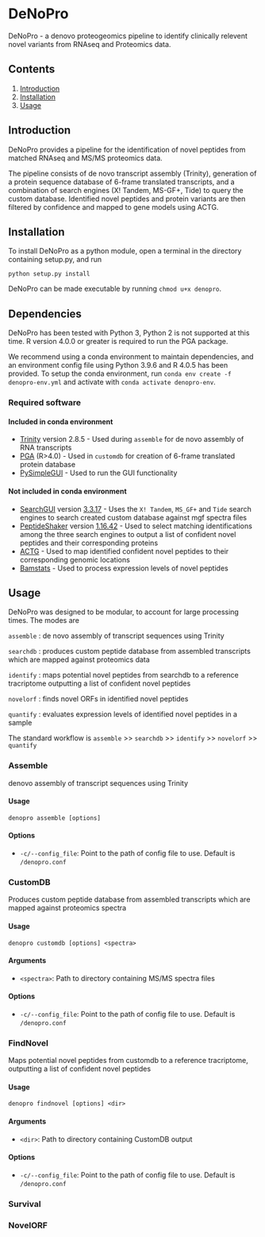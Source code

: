 # DeNoPro

DeNoPro - a denovo proteogeomics pipeline to identify clinically relevent novel variants from RNAseq and Proteomics data.

## Contents ##
1. [Introduction](#introduction)
2. [Installation](#installation)
3. [Usage](#usage)

## Introduction
DeNoPro provides a pipeline for the identification of novel peptides from matched RNAseq and MS/MS proteomics data. 

The pipeline consists of de novo transcript assembly (Trinity), generation of a protein sequence database of 6-frame translated transcripts, and a combination of search engines (X! Tandem, MS-GF+, Tide) to query the custom database. Identified novel peptides and protein variants are then filtered by confidence and mapped to gene models using ACTG.  


## Installation
To install DeNoPro as a python module, open a terminal in the directory containing setup.py, and run
```
python setup.py install
```
DeNoPro can be made executable by running `chmod u+x denopro`.

## Dependencies

DeNoPro has been tested with Python 3, Python 2 is not supported at this time. R version 4.0.0 or greater is required to run the PGA package. 

We recommend using a conda environment to maintain dependencies, and an environment config file using Python 3.9.6 and R 4.0.5 has been provided. To setup the conda environment, run `conda env create -f denopro-env.yml` and activate with `conda activate denopro-env`.

### Required software

#### Included in conda environment
- [Trinity](https://github.com/trinityrnaseq/trinityrnaseq/wiki) version 2.8.5 - Used during `assemble` for de novo assembly of RNA transcripts 
- [PGA](https://github.com/wenbostar/PGA) (R>4.0) - Used in `customdb` for creation of 6-frame translated protein database 
- [PySimpleGUI](https://github.com/PySimpleGUI/PySimpleGUI) - Used to run the GUI functionality

#### Not included in conda environment
- [SearchGUI](https://compomics.github.io/projects/searchgui) version [3.3.17](https://mvnrepository.com/artifact/eu.isas.searchgui/SearchGUI/3.3.17) - Uses the `X! Tandem`, `MS_GF+` and `Tide` search engines to search created custom database against mgf spectra files
- [PeptideShaker](https://compomics.github.io/projects/peptide-shaker) version [1.16.42](https://mvnrepository.com/artifact/eu.isas.peptideshaker/PeptideShaker/1.16.42)    - Used to select matching identifications among the three search engines to output a list of confident novel peptides and their corresponding proteins
- [ACTG](https://academic.oup.com/bioinformatics/article/33/8/1218/2748210)     - Used to map identified confident novel peptides to their corresponding genomic locations
- [Bamstats](https://github.com/guigolab/bamstats) - Used to process expression levels of novel peptides 

## Usage

DeNoPro was designed to be modular, to account for large processing times. The modes are

`assemble` : de novo assembly of transcript sequences using Trinity

`searchdb` : produces custom peptide database from assembled transcripts which are mapped against proteomics data

`identify` : maps potential novel peptides from searchdb to a reference tracriptome outputting a list of confident novel peptides

`novelorf` : finds novel ORFs in identified novel peptides

`quantify` : evaluates expression levels of identified novel peptides in a sample

The standard workflow is 
    `assemble` >> `searchdb` >> `identify` >> `novelorf` >> `quantify`

### Assemble 
denovo assembly of transcript sequences using Trinity

#### Usage
```
denopro assemble [options]
```

#### Options
* `-c/--config_file`: Point to the path of config file to use. Default is `/denopro.conf`

### CustomDB 
Produces custom peptide database from assembled transcripts which are mapped against proteomics spectra

#### Usage
```
denopro customdb [options] <spectra>
```

#### Arguments
* `<spectra>`: Path to directory containing MS/MS spectra files

#### Options
* `-c/--config_file`: Point to the path of config file to use. Default is `/denopro.conf`


### FindNovel 
Maps potential novel peptides from customdb to a reference tracriptome, outputting a list of confident novel peptides

#### Usage
```
denopro findnovel [options] <dir>
```

#### Arguments
* `<dir>`: Path to directory containing CustomDB output

#### Options
* `-c/--config_file`: Point to the path of config file to use. Default is `/denopro.conf`


### Survival


### NovelORF
